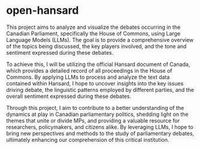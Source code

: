 # open-hansard

This project aims to analyze and visualize the debates occurring in the Canadian Parliament, specifically the House of Commons, using Large Language Models (LLMs). The goal is to provide a comprehensive overview of the topics being discussed, the key players involved, and the tone and sentiment expressed during these debates.

To achieve this, I will be utilizing the official Hansard document of Canada, which provides a detailed record of all proceedings in the House of Commons. By applying LLMs to process and analyze the text data contained within Hansard, I hope to uncover insights into the key issues driving debate, the linguistic patterns employed by different parties, and the overall sentiment expressed during these debates.

Through this project, I aim to contribute to a better understanding of the dynamics at play in Canadian parliamentary politics, shedding light on the themes that unite or divide MPs, and providing a valuable resource for researchers, policymakers, and citizens alike. By leveraging LLMs, I hope to bring new perspectives and methods to the study of parliamentary debates, ultimately enhancing our comprehension of this critical institution.
